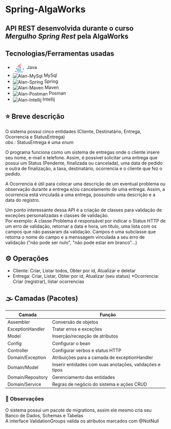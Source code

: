# Spring-AlgaWorks
## API REST desenvolvida durante o curso _Mergulho Spring Rest_ pela AlgaWorks

## Tecnologias/Ferramentas usadas

  * <img align="center" alt="Alan-Java" height="30" width="40" src="https://raw.githubusercontent.com/devicons/devicon/master/icons/java/java-original.svg"> Java<br>
  * <img align="center" alt="Alan-MySql" height="30" width="40" src="https://cdn.jsdelivr.net/gh/devicons/devicon/icons/mysql/mysql-original.svg"> MySql<br>
  * <img align="center" alt="Alan-Spring" height="30" width="40" src="https://cdn.jsdelivr.net/gh/devicons/devicon/icons/spring/spring-original.svg"> Spring<br>
  * <img align="center" alt="Alan-Maven" height="30" width="40" src="https://user-images.githubusercontent.com/117518719/216434196-b63f5ea3-057f-42e5-abfc-b35deade0635.png"> Maven<br>
* <img align="center" alt="Alan-Postman" height="30" width="40" src="https://user-images.githubusercontent.com/117518719/216434927-59ceed3f-b838-42b3-845e-1975e2cb08a0.svg"> Posman<br>
* <img align="center" alt="Alan-Intellij" height="30" width="40" src="https://cdn.jsdelivr.net/gh/devicons/devicon/icons/intellij/intellij-original.svg"> Intellij<br>

## ⭐ Breve descrição

O sistema possui cinco entidades (Cliente, Destinatário, Entrega, Ocorrencia e StatusEntrega)<br>
_obs.:_ StatusEntrega é uma _enum_

O programa funciona como um sistema de entregas onde o cliente insere seu nome, e-mail e telefone. Assim, é possível solicitar uma entrega que possui um Status (Pendente, finalizada ou cancelada), uma data de pedido e outra de finalização, a taxa, destinatário, ocorrencia e o cliente que fez o pedido.

A Ocorrencia é útil para colocar uma descrição de um eventual problema ou observação durante a entrega e/ou cancelamento de uma entrega. Assim, a ocorrencia está vinculada a uma entrega, possuindo uma descrição e a data do registro.

Um ponto interessante dessa API é a criação de classes para validação de exceções personalizadas e classes de validação.<br>
Por exemplo: A classe Problema é responsável por indicar o Status HTTP de um erro de validação, retornar a data e hora, um título, uma lista com os campos que não passaram da validação. Campos é uma subclasse que retorna o nome do campo e a menssagem vinculada a seu erro de validação ("não pode ser nulo", "não pode estar em branco"...)

## ⚙️ Operações
* Cliente: Criar, Listar todos, Obter por id, Atualizar e deletar
* Entrega: Criar, Listar, Obter por id, Atualizar (seu status)
*Ocorrencia: Criar (registrar), listar ocorrencias 

## 🌫 Camadas (Pacotes)

| Camada | Função |
| ------------- | ------------- |
| Assembler | Conversão de objetos |
| ExceptionHandler | Tratar erros e exceções |
| Model | Inserção/recepção  de atributos |
| Config | Configurar o bean |
| Controller | Configurar verbos e status HTTP |
| Domain/Exception | Atribuições para a camada de exceptionHandler |
| Domain/Model | Inserir entidades com suas anotações, validações e tipos|
| Domain/Repository | Gerenciamento das entidades|
| Domain/Service |Regras de negócio do sistema e ações CRUD|


### 👀 Observações
O sistema possui um pacote de migrations, assim ele mesmo cria seu Banco de Dados, Schemas e Tabelas <br>
A interface ValidationGroups valida os atributos marcados com @NotNull
